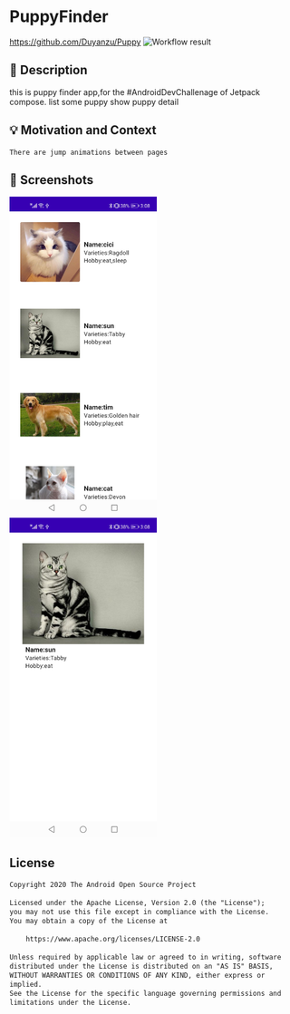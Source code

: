 # PuppyFinder

https://github.com/Duyanzu/Puppy
![Workflow result](https://github.com/<OWNER>/<REPOSITORY>/workflows/Check/badge.svg)


## :scroll: Description
this is puppy finder app,for the #AndroidDevChallenage of Jetpack compose.
    list some puppy
    show puppy detail


## :bulb: Motivation and Context
    There are jump animations between pages


## :camera_flash: Screenshots
<!-- You can add more screenshots here if you like -->
<img src="/results/screenshot_1.jpg" width="260">&emsp;<img src="/results/screenshot_2.jpg" width="260">

## License
```
Copyright 2020 The Android Open Source Project

Licensed under the Apache License, Version 2.0 (the "License");
you may not use this file except in compliance with the License.
You may obtain a copy of the License at

    https://www.apache.org/licenses/LICENSE-2.0

Unless required by applicable law or agreed to in writing, software
distributed under the License is distributed on an "AS IS" BASIS,
WITHOUT WARRANTIES OR CONDITIONS OF ANY KIND, either express or implied.
See the License for the specific language governing permissions and
limitations under the License.
```